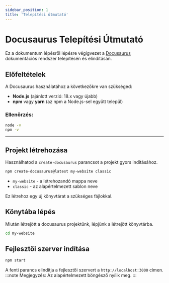 ```yaml
---
sidebar_position: 1
title: 'Telepítési útmutató'
---
```


# Docusaurus Telepítési Útmutató

Ez a dokumentum lépésről lépésre végigvezet a [Docusaurus](https://docusaurus.io/) dokumentációs rendszer telepítésén és elindításán.

## Előfeltételek

A Docusaurus használatához a következőkre van szükséged:

- **Node.js** (ajánlott verzió: 18.x vagy újabb)
- **npm** vagy **yarn** (az npm a Node.js-sel együtt települ)

### Ellenőrzés:

```bash
node -v
npm -v
```
---

## Projekt létrehozása

Használhatod a `create-docusaurus` parancsot a projekt gyors indításához.

```bash
npm create-docusaurus@latest my-website classic
```
- `my-website` - a létrehozandó mappa neve
- `classic` - az alapértelmezett sablon neve

Ez létrehoz egy új könyvtárat a szükséges fájlokkal.

## Könytába lépés

Miután létrejött a docusaurus projektünk, lépjünk a létrejött könyvtárba.

```bash
cd my-website
```

## Fejlesztői szerver indítása

```bash
npm start
```

A fenti parancs elindítja a fejlesztői szervert a `http://localhost:3000` címen.
:::note
Megjegyzés: Az alapértelmezett böngésző nyílik meg.
:::
